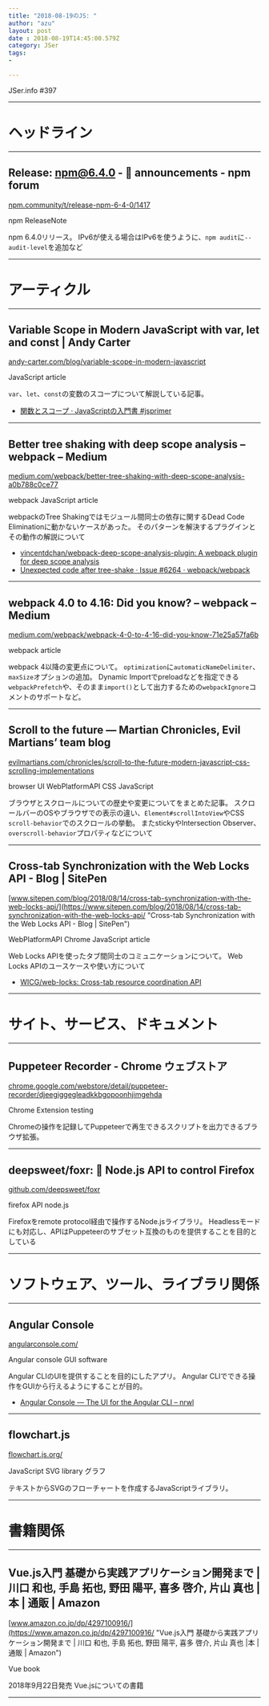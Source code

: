 ```yaml
---
title: "2018-08-19のJS: "
author: "azu"
layout: post
date : 2018-08-19T14:45:00.579Z
category: JSer
tags:
-

---
```


JSer.info #397

----

<h1 class="site-genre">ヘッドライン</h1>

----

## Release: npm@6.4.0 - 📣 announcements - npm forum
[npm.community/t/release-npm-6-4-0/1417](https://npm.community/t/release-npm-6-4-0/1417 "Release: npm@6.4.0 - 📣 announcements - npm forum")
<p class="jser-tags jser-tag-icon"><span class="jser-tag">npm</span> <span class="jser-tag">ReleaseNote</span></p>

npm 6.4.0リリース。
IPv6が使える場合はIPv6を使うように、`npm audit`に`--audit-level`を追加など


----
<h1 class="site-genre">アーティクル</h1>

----

## Variable Scope in Modern JavaScript with var, let and const | Andy Carter
[andy-carter.com/blog/variable-scope-in-modern-javascript](https://andy-carter.com/blog/variable-scope-in-modern-javascript "Variable Scope in Modern JavaScript with var, let and const | Andy Carter")
<p class="jser-tags jser-tag-icon"><span class="jser-tag">JavaScript</span> <span class="jser-tag">article</span></p>

`var`、`let`、`const`の変数のスコープについて解説している記事。

- [関数とスコープ · JavaScriptの入門書 #jsprimer](https://asciidwango.github.io/js-primer/basic/function-scope/ "関数とスコープ · JavaScriptの入門書 #jsprimer")

----

## Better tree shaking with deep scope analysis – webpack – Medium
[medium.com/webpack/better-tree-shaking-with-deep-scope-analysis-a0b788c0ce77](https://medium.com/webpack/better-tree-shaking-with-deep-scope-analysis-a0b788c0ce77 "Better tree shaking with deep scope analysis – webpack – Medium")
<p class="jser-tags jser-tag-icon"><span class="jser-tag">webpack</span> <span class="jser-tag">JavaScript</span> <span class="jser-tag">article</span></p>

webpackのTree Shakingではモジュール間同士の依存に関するDead Code Eliminationに動かないケースがあった。
そのパターンを解決するプラグインとその動作の解説について

- [vincentdchan/webpack-deep-scope-analysis-plugin: A webpack plugin for deep scope analysis](https://github.com/vincentdchan/webpack-deep-scope-analysis-plugin "vincentdchan/webpack-deep-scope-analysis-plugin: A webpack plugin for deep scope analysis")
- [Unexpected code after tree-shake · Issue #6264 · webpack/webpack](https://github.com/webpack/webpack/issues/6264 "Unexpected code after tree-shake · Issue #6264 · webpack/webpack")

----

## webpack 4.0 to 4.16: Did you know? – webpack – Medium
[medium.com/webpack/webpack-4-0-to-4-16-did-you-know-71e25a57fa6b](https://medium.com/webpack/webpack-4-0-to-4-16-did-you-know-71e25a57fa6b "webpack 4.0 to 4.16: Did you know? – webpack – Medium")
<p class="jser-tags jser-tag-icon"><span class="jser-tag">webpack</span> <span class="jser-tag">article</span></p>

webpack 4以降の変更点について。
`optimization`に`automaticNameDelimiter`、`maxSize`オプションの追加。
Dynamic Importでpreloadなどを指定できる`webpackPrefetch`や、そのまま`import()`として出力するための`webpackIgnore`コメントのサポートなど。


----

## Scroll to the future — Martian Chronicles, Evil Martians’ team blog
[evilmartians.com/chronicles/scroll-to-the-future-modern-javascript-css-scrolling-implementations](https://evilmartians.com/chronicles/scroll-to-the-future-modern-javascript-css-scrolling-implementations "Scroll to the future — Martian Chronicles, Evil Martians’ team blog")
<p class="jser-tags jser-tag-icon"><span class="jser-tag">browser</span> <span class="jser-tag">UI</span> <span class="jser-tag">WebPlatformAPI</span> <span class="jser-tag">CSS</span> <span class="jser-tag">JavaScript</span></p>

ブラウザとスクロールについての歴史や変更についてをまとめた記事。
スクロールバーのOSやブラウザでの表示の違い、`Element#scrollIntoView`やCSS `scroll-behavior`でのスクロールの挙動。
またstickyやIntersection Observer、`overscroll-behavior`プロパティなどについて


----

## Cross-tab Synchronization with the Web Locks API - Blog | SitePen
[www.sitepen.com/blog/2018/08/14/cross-tab-synchronization-with-the-web-locks-api/](https://www.sitepen.com/blog/2018/08/14/cross-tab-synchronization-with-the-web-locks-api/ "Cross-tab Synchronization with the Web Locks API - Blog | SitePen")
<p class="jser-tags jser-tag-icon"><span class="jser-tag">WebPlatformAPI</span> <span class="jser-tag">Chrome</span> <span class="jser-tag">JavaScript</span> <span class="jser-tag">article</span></p>

Web Locks APIを使ったタブ間同士のコミュニケーションについて。
Web Locks APIのユースケースや使い方について

- [WICG/web-locks: Cross-tab resource coordination API](https://github.com/WICG/web-locks/ "WICG/web-locks: Cross-tab resource coordination API")

----
<h1 class="site-genre">サイト、サービス、ドキュメント</h1>

----

## Puppeteer Recorder - Chrome ウェブストア
[chrome.google.com/webstore/detail/puppeteer-recorder/djeegiggegleadkkbgopoonhjimgehda](https://chrome.google.com/webstore/detail/puppeteer-recorder/djeegiggegleadkkbgopoonhjimgehda "Puppeteer Recorder - Chrome ウェブストア")
<p class="jser-tags jser-tag-icon"><span class="jser-tag">Chrome</span> <span class="jser-tag">Extension</span> <span class="jser-tag">testing</span></p>

Chromeの操作を記録してPuppeteerで再生できるスクリプトを出力できるブラウザ拡張。


----

## deepsweet/foxr: 🦊 Node.js API to control Firefox
[github.com/deepsweet/foxr](https://github.com/deepsweet/foxr "deepsweet/foxr: 🦊 Node.js API to control Firefox")
<p class="jser-tags jser-tag-icon"><span class="jser-tag">firefox</span> <span class="jser-tag">API</span> <span class="jser-tag">node.js</span></p>

Firefoxをremote protocol経由で操作するNode.jsライブラリ。
Headlessモードにも対応し、APIはPuppeteerのサブセット互換のものを提供することを目的としている


----
<h1 class="site-genre">ソフトウェア、ツール、ライブラリ関係</h1>

----

## Angular Console
[angularconsole.com/](https://angularconsole.com/ "Angular Console")
<p class="jser-tags jser-tag-icon"><span class="jser-tag">Angular</span> <span class="jser-tag">console</span> <span class="jser-tag">GUI</span> <span class="jser-tag">software</span></p>

Angular CLIのUIを提供することを目的にしたアプリ。
Angular CLIでできる操作をGUIから行えるようにすることが目的。

- [Angular Console — The UI for the Angular CLI – nrwl](https://blog.nrwl.io/angular-console-the-ui-for-the-angular-cli-a5d0924240b7 "Angular Console — The UI for the Angular CLI – nrwl")

----

## flowchart.js
[flowchart.js.org/](http://flowchart.js.org/ "flowchart.js")
<p class="jser-tags jser-tag-icon"><span class="jser-tag">JavaScript</span> <span class="jser-tag">SVG</span> <span class="jser-tag">library</span> <span class="jser-tag">グラフ</span></p>

テキストからSVGのフローチャートを作成するJavaScriptライブラリ。


----
<h1 class="site-genre">書籍関係</h1>

----

## Vue.js入門 基礎から実践アプリケーション開発まで | 川口 和也, 手島 拓也, 野田 陽平, 喜多 啓介, 片山 真也 |本 | 通販 | Amazon
[www.amazon.co.jp/dp/4297100916/](https://www.amazon.co.jp/dp/4297100916/ "Vue.js入門 基礎から実践アプリケーション開発まで | 川口 和也, 手島 拓也, 野田 陽平, 喜多 啓介, 片山 真也 |本 | 通販 | Amazon")
<p class="jser-tags jser-tag-icon"><span class="jser-tag">Vue</span> <span class="jser-tag">book</span></p>

2018年9月22日発売
Vue.jsについての書籍


----
